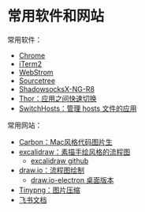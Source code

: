 # 常用软件和网站

常用软件：
- [Chrome](https://www.google.cn/chrome/)
- [iTerm2](https://iterm2.com/)
- [WebStrom](https://www.jetbrains.com/zh-cn/webstorm/download/#section=mac)
- [Sourcetree](https://www.sourcetreeapp.com/)
- [ShadowsocksX-NG-R8](http://3.112.62.253:65534/shiyong/dy-mac.html)
- [Thor：应用之间快速切换](https://github.com/gbammc/Thor/releases)
- [SwitchHosts：管理 hosts 文件的应用](https://github.com/oldj/SwitchHosts/releases)

常用网站：
- [Carbon：Mac风格代码图片生](https://carbon.now.sh/)
- [excalidraw：素描手绘风格的流程图](https://excalidraw.com/)
  - [excalidraw github](https://github.com/excalidraw/excalidraw)
- [draw.io：流程图绘制](https://app.diagrams.net/?src=about)
    - [draw.io-electron 桌面版本](https://github.com/excalidraw/excalidraw)
- [Tinypng：图片压缩](https://tinypng.com/)
- [飞书文档](https://f87izciayu.feishu.cn/drive/me/?app_id=11)


